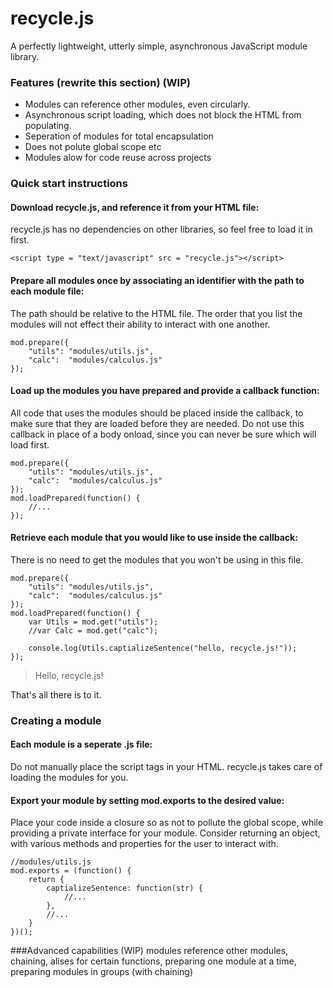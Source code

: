 # recycle.js
A perfectly lightweight, utterly simple, asynchronous JavaScript module library.

### Features (rewrite this section) (WIP)
- Modules can reference other modules, even circularly.
- Asynchronous script loading, which does not block the HTML from populating.
- Seperation of modules for total encapsulation
- Does not polute global scope etc
- Modules alow for code reuse across projects

### Quick start instructions
#### Download recycle.js, and reference it from your HTML file:
recycle.js has no dependencies on other libraries, so feel free to load it in first.
```
<script type = "text/javascript" src = "recycle.js"></script>
```
#### Prepare all modules once by associating an identifier with the path to each module file:
The path should be relative to the HTML file.
The order that you list the modules will not effect their ability to interact with one another.
```
mod.prepare({
	"utils": "modules/utils.js",
	"calc":  "modules/calculus.js"
});
```
#### Load up the modules you have prepared and provide a callback function:
All code that uses the modules should be placed inside the callback, to make sure that they are loaded before they are needed.
Do not use this callback in place of a body onload, since you can never be sure which will load first.
```
mod.prepare({
	"utils": "modules/utils.js",
	"calc":  "modules/calculus.js"
});
mod.loadPrepared(function() {
	//...
});
```
#### Retrieve each module that you would like to use inside the callback:
There is no need to get the modules that you won't be using in this file.
```
mod.prepare({
	"utils": "modules/utils.js",
	"calc":  "modules/calculus.js"
});
mod.loadPrepared(function() {
	var Utils = mod.get("utils");
	//var Calc = mod.get("calc");

	console.log(Utils.captializeSentence("hello, recycle.js!"));
});
```
> Hello, recycle.js!

That's all there is to it.

### Creating a module
#### Each module is a seperate .js file:
Do not manually place the script tags in your HTML. recycle.js takes care of loading the modules for you.

#### Export your module by setting mod.exports to the desired value:
Place your code inside a closure so as not to pollute the global scope, while providing a private interface for your module.
Consider returning an object, with various methods and properties for the user to interact with.
```
//modules/utils.js
mod.exports = (function() {
	return {
		captializeSentence: function(str) {
			//...
		},
		//...
	}
})();
```

###Advanced capabilities (WIP)
modules reference other modules,
chaining,
alises for certain functions,
preparing one module at a time,
preparing modules in groups (with chaining)